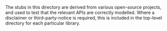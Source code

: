 The stubs in this directory are derived from various open-source projects, and
used to test that the relevant APIs are correctly modelled. Where a disclaimer
or third-party-notice is required, this is included in the top-level directory
for each particular library.
